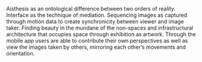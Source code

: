 Aisthesis as an ontological difference between two orders of reality. Interface as the technique of mediation. Sequencing images as captured through motion data to create synchronicity between viewer and image taker. Finding beauty in the mundane of the non-spaces and infrastructural architecture that occupies space through exhibition as artwork. Through the mobile app users are able to contribute their own perspectives as well as view the images taken by others, mirroring each other’s movements and orientation.